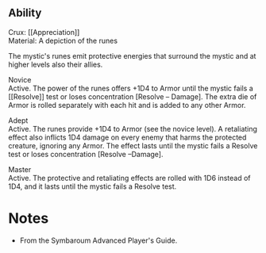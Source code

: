 ## Ability
Crux: [[Appreciation]]<br>Material: A depiction of the runes

The mystic's runes emit protective energies that surround the mystic and at higher levels also their allies.

Novice<br>Active. The power of the runes offers +1D4 to Armor until the mystic fails a [[Resolve]] test or loses concentration \[Resolve – Damage\]. The extra die of Armor is rolled separately with each hit and is added to any other Armor.

Adept<br>Active. The runes provide +1D4 to Armor (see the novice level). A retaliating effect also inflicts 1D4 damage on every enemy that harms the protected creature, ignoring any Armor. The effect lasts until the mystic fails a Resolve test or loses concentration \[Resolve –Damage\].

Master<br>Active. The protective and retaliating effects are rolled with 1D6 instead of 1D4, and it lasts until the mystic fails a Resolve test.
# Notes
* From the Symbaroum Advanced Player's Guide.
